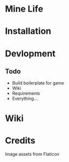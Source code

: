 # Mine Life

# Installation

# Devlopment
## Todo
- Build boilerplate for game
- Wiki
- Requirements
- Everything...

# Wiki

# Credits
Image assets from Flaticon